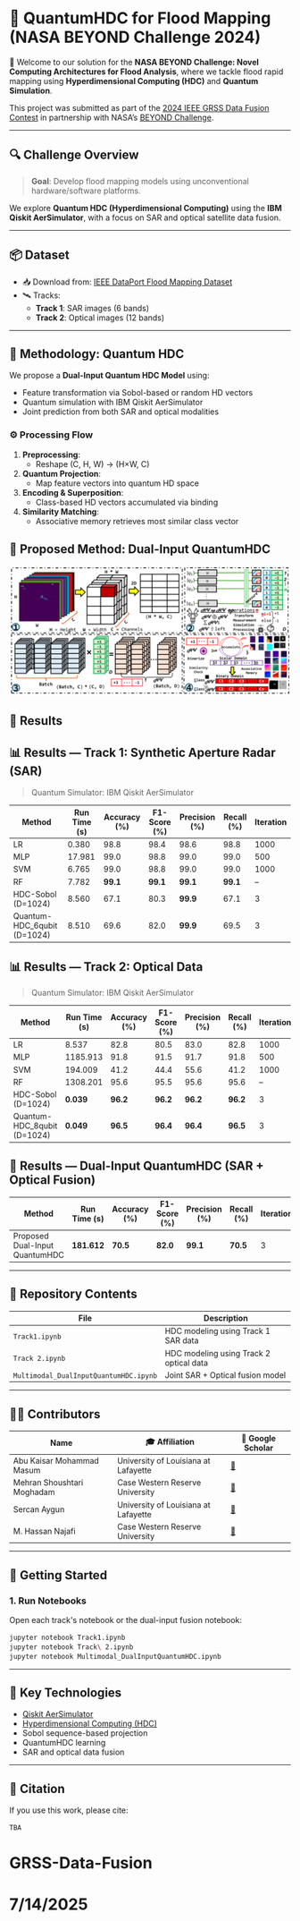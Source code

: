 # 🌊 QuantumHDC for Flood Mapping (NASA BEYOND Challenge 2024)

🚀 Welcome to our solution for the **NASA BEYOND Challenge: Novel Computing Architectures for Flood Analysis**, where we tackle flood rapid mapping using **Hyperdimensional Computing (HDC)** and **Quantum Simulation**.

This project was submitted as part of the [2024 IEEE GRSS Data Fusion Contest](https://ieee-dataport.org/competitions/2024-ieee-grss-data-fusion-contest-flood-rapid-mapping) in partnership with NASA’s [BEYOND Challenge](https://www.nasa-beyond-challenge.org/).

---

## 🔍 Challenge Overview

> **Goal**: Develop flood mapping models using unconventional hardware/software platforms.

We explore **Quantum HDC (Hyperdimensional Computing)** using the **IBM Qiskit AerSimulator**, with a focus on SAR and optical satellite data fusion.

---

## 📦 Dataset

- 📥 Download from: [IEEE DataPort Flood Mapping Dataset](https://ieee-dataport.org/competitions/2024-ieee-grss-data-fusion-contest-flood-rapid-mapping)
- 🛰️ Tracks:
  - **Track 1**: SAR images (6 bands)
  - **Track 2**: Optical images (12 bands)

---

## 🧠 Methodology: Quantum HDC

We propose a **Dual-Input Quantum HDC Model** using:
- Feature transformation via Sobol-based or random HD vectors
- Quantum simulation with IBM Qiskit AerSimulator
- Joint prediction from both SAR and optical modalities

### ⚙️ Processing Flow

1. **Preprocessing**:
   - Reshape (C, H, W) → (H×W, C)
2. **Quantum Projection**:
   - Map feature vectors into quantum HD space
3. **Encoding & Superposition**:
   - Class-based HD vectors accumulated via binding
4. **Similarity Matching**:
   - Associative memory retrieves most similar class vector

## 🧩 Proposed Method: Dual-Input QuantumHDC

![Dual-Input QuantumHDC Architecture](Figure.png)

## 🧪 Results

## 📊 Results — Track 1: Synthetic Aperture Radar (SAR)

> Quantum Simulator: IBM Qiskit AerSimulator

| **Method**                    | **Run Time (s)** | **Accuracy (%)** | **F1-Score (%)** | **Precision (%)** | **Recall (%)** | **Iteration** |
|------------------------------|------------------|------------------|------------------|-------------------|----------------|---------------|
| LR                           | 0.380            | 98.8             | 98.4             | 98.6              | 98.8           | 1000          |
| MLP                          | 17.981           | 99.0             | 98.8             | 99.0              | 99.0           | 500           |
| SVM                          | 6.765            | 99.0             | 98.8             | 99.0              | 99.0           | 1000          |
| RF                           | 7.782            | **99.1**         | **99.1**         | **99.1**          | **99.1**       | –             |
| HDC-Sobol (D=1024)           | 8.560            | 67.1             | 80.3             | **99.9**          | 67.1           | 3             |
| Quantum-HDC_6qubit (D=1024)  | 8.510            | 69.6             | 82.0             | **99.9**          | 69.5           | 3             |

## 📊 Results — Track 2: Optical Data

> Quantum Simulator: IBM Qiskit AerSimulator

| **Method**                    | **Run Time (s)** | **Accuracy (%)** | **F1-Score (%)** | **Precision (%)** | **Recall (%)** | **Iteration** |
|------------------------------|------------------|------------------|------------------|-------------------|----------------|---------------|
| LR                           | 8.537            | 82.8             | 80.5             | 83.0              | 82.8           | 1000          |
| MLP                          | 1185.913         | 91.8             | 91.5             | 91.7              | 91.8           | 500           |
| SVM                          | 194.009          | 41.2             | 44.4             | 55.6              | 41.2           | 1000          |
| RF                           | 1308.201         | 95.6             | 95.5             | 95.6              | 95.6           | –             |
| HDC-Sobol (D=1024)           | **0.039**        | **96.2**         | **96.2**         | **96.2**          | **96.2**       | 3             |
| Quantum-HDC_8qubit (D=1024)  | **0.049**        | **96.5**         | **96.4**         | **96.4**          | **96.5**       | 3             |

## 🔄 Results — Dual-Input QuantumHDC (SAR + Optical Fusion)

| **Method**                     | **Run Time (s)** | **Accuracy (%)** | **F1-Score (%)** | **Precision (%)** | **Recall (%)** | **Iteration** |
|--------------------------------|------------------|------------------|------------------|-------------------|----------------|---------------|
| Proposed Dual-Input QuantumHDC | **181.612**      | **70.5**         | **82.0**         | **99.1**          | **70.5**       | 3             |


---

## 📁 Repository Contents

| File                                | Description                                  |
|-------------------------------------|----------------------------------------------|
| `Track1.ipynb`                      | HDC modeling using Track 1 SAR data          |
| `Track 2.ipynb`                     | HDC modeling using Track 2 optical data      |
| `Multimodal_DualInputQuantumHDC.ipynb` | Joint SAR + Optical fusion model         |

---

## 🧑‍💻 Contributors

| Name | 🎓 Affiliation | 🔗 Google Scholar |
|------|----------------|-------------------|
| Abu Kaisar Mohammad Masum| University of Louisiana at Lafayette | [🔗]([https://scholar.google.com/citations?user=B194MGYAAAAJ&hl=en]) |
| Mehran Shoushtari Moghadam | Case Western Reserve University | [🔗]([(https://scholar.google.com/citations?user=1TsiuPcAAAAJ&hl=en)]) |
| Sercan Aygun | University of Louisiana at Lafayette | [🔗]([https://scholar.google.com/citations?user=9CMxwUQAAAAJ&hl=en]) |
| M. Hassan Najafi| Case Western Reserve University | [🔗]([https://scholar.google.com/citations?user=vIc-83QAAAAJ&hl=en]) |


---

## 🚀 Getting Started

### 1. Run Notebooks

Open each track's notebook or the dual-input fusion notebook:

```bash
jupyter notebook Track1.ipynb
jupyter notebook Track\ 2.ipynb
jupyter notebook Multimodal_DualInputQuantumHDC.ipynb
```

---

## 🔑 Key Technologies

- [Qiskit AerSimulator](https://qiskit.org/)
- [Hyperdimensional Computing (HDC)](https://arxiv.org/abs/2311.10778)
- Sobol sequence-based projection
- QuantumHDC learning
- SAR and optical data fusion

---

## 📜 Citation

If you use this work, please cite:

```
TBA
```
# GRSS-Data-Fusion
# 7/14/2025
